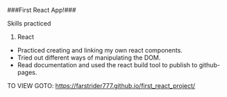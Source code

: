 ###First React App!###

Skills practiced

1. React
  * Practiced creating and linking my own react components.
  * Tried out different ways of manipulating the DOM.
  * Read documentation and used the react build tool to publish to github-pages.


TO VIEW GOTO: https://farstrider777.github.io/first_react_project/
